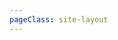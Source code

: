```yaml
---
pageClass: site-layout
---
```


<SiteList v-for="model in siteData" :key="model.title" :title="model.title" :data="model.items" />
<script setup>
// 网址导航页面的数据
import siteData from "./data/myself.js";
</script>

<style>
/**
  网址导航页面样式
**/
 
.site-layout {
  /*布局调整*/
  .VPDoc {
    .container {
      max-width: 100% !important;
      justify-content: flex-start !important;
      .aside {
        order: 1;
      }
      .content {
        order: 2;
        max-width: 100% !important;
        .content-container {
          max-width: 100% !important;
        }
      }
      .main {
        height: auto;
        overflow: hidden;
        .vp-doc h2 {
          margin: 0;
        }
      }
    }
  }
  /* 隐藏底部的在 github 上编辑此页模块*/
  .VPDocFooter {
    display: none;
  }
}
</style>